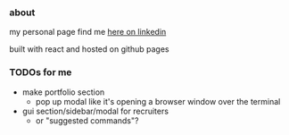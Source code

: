 ### about

my personal page
find me [here on linkedin](https://linkedin.com/in/jd2rogers2)

built with react and hosted on github pages


### TODOs for me
- make portfolio section
    - pop up modal like it's opening a browser window over the terminal
- gui section/sidebar/modal for recruiters
  - or "suggested commands"?
